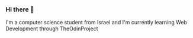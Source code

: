 ### Hi there 👋

I'm a computer science student from Israel and I'm currently learning Web Development through TheOdinProject
